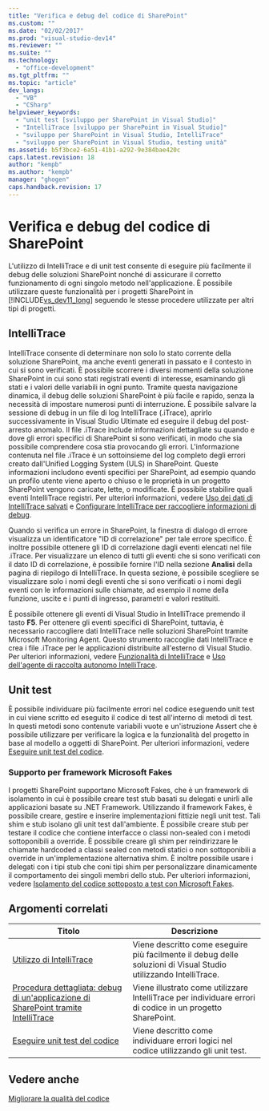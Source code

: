 ```yaml
---
title: "Verifica e debug del codice di SharePoint"
ms.custom: ""
ms.date: "02/02/2017"
ms.prod: "visual-studio-dev14"
ms.reviewer: ""
ms.suite: ""
ms.technology: 
  - "office-development"
ms.tgt_pltfrm: ""
ms.topic: "article"
dev_langs: 
  - "VB"
  - "CSharp"
helpviewer_keywords: 
  - "unit test [sviluppo per SharePoint in Visual Studio]"
  - "IntelliTrace [sviluppo per SharePoint in Visual Studio]"
  - "sviluppo per SharePoint in Visual Studio, IntelliTrace"
  - "sviluppo per SharePoint in Visual Studio, testing unità"
ms.assetid: b5f3bce2-6a51-41b1-a292-9e384bae420c
caps.latest.revision: 18
author: "kempb"
ms.author: "kempb"
manager: "ghogen"
caps.handback.revision: 17
---
```

# Verifica e debug del codice di SharePoint
  L'utilizzo di IntelliTrace e di unit test consente di eseguire più facilmente il debug delle soluzioni SharePoint nonché di assicurare il corretto funzionamento di ogni singolo metodo nell'applicazione.  È possibile utilizzare queste funzionalità per i progetti SharePoint in [!INCLUDE[vs_dev11_long](../sharepoint/includes/vs-dev11-long-md.md)] seguendo le stesse procedere utilizzate per altri tipi di progetti.  
  
## IntelliTrace  
 IntelliTrace consente di determinare non solo lo stato corrente della soluzione SharePoint, ma anche eventi generati in passato e il contesto in cui si sono verificati.  È possibile scorrere i diversi momenti della soluzione SharePoint in cui sono stati registrati eventi di interesse, esaminando gli stati e i valori delle variabili in ogni punto.  Tramite questa navigazione dinamica, il debug delle soluzioni SharePoint è più facile e rapido, senza la necessità di impostare numerosi punti di interruzione.  È possibile salvare la sessione di debug in un file di log IntelliTrace \(.iTrace\), aprirlo successivamente in Visual Studio Ultimate ed eseguire il debug del post\-arresto anomalo.  Il file .iTrace include informazioni dettagliate su quando e dove gli errori specifici di SharePoint si sono verificati, in modo che sia possibile comprendere cosa stia provocando gli errori.  L'informazione contenuta nel file .iTrace è un sottoinsieme del log completo degli errori creato dall'Unified Logging System \(ULS\) in SharePoint.  Queste informazioni includono eventi specifici per SharePoint, ad esempio quando un profilo utente viene aperto o chiuso e le proprietà in un progetto SharePoint vengono caricate, lette, o modificate.  È possibile stabilire quali eventi IntelliTrace registri.  Per ulteriori informazioni, vedere [Uso dei dati di IntelliTrace salvati](../debugger/using-saved-intellitrace-data.md) e [Configurare IntelliTrace per raccogliere informazioni di debug](http://msdn.microsoft.com/it-it/7657ecab-e07e-4b1b-872d-f05d966be37e).  
  
 Quando si verifica un errore in SharePoint, la finestra di dialogo di errore visualizza un identificatore "ID di correlazione" per tale errore specifico.  È inoltre possibile ottenere gli ID di correlazione dagli eventi elencati nel file .iTrace.  Per visualizzare un elenco di tutti gli eventi che si sono verificati con il dato ID di correlazione, è possibile fornire l'ID nella sezione **Analisi** della pagina di riepilogo di IntelliTrace.  In questa sezione, è possibile scegliere se visualizzare solo i nomi degli eventi che si sono verificati o i nomi degli eventi con le informazioni sulle chiamate, ad esempio il nome della funzione, uscite e i punti di ingresso, parametri e valori restituiti.  
  
 È possibile ottenere gli eventi di Visual Studio in IntelliTrace premendo il tasto **F5**.  Per ottenere gli eventi specifici di SharePoint, tuttavia, è necessario raccogliere dati IntelliTrace nelle soluzioni SharePoint tramite Microsoft Monitoring Agent.  Questo strumento raccoglie dati IntelliTrace e crea i file .iTrace per le applicazioni distribuite all'esterno di Visual Studio.  Per ulteriori informazioni, vedere [Funzionalità di IntelliTrace](../debugger/intellitrace-features.md) e [Uso dell'agente di raccolta autonomo IntelliTrace](../debugger/using-the-intellitrace-stand-alone-collector.md).  
  
## Unit test  
 È possibile individuare più facilmente errori nel codice eseguendo unit test in cui viene scritto ed eseguito il codice di test all'interno di metodi di test.  In questi metodi sono contenute variabili vuote e un'istruzione Assert che è possibile utilizzare per verificare la logica e la funzionalità del progetto in base al modello a oggetti di SharePoint.  Per ulteriori informazioni, vedere [Eseguire unit test del codice](../test/unit-test-your-code.md).  
  
### Supporto per framework Microsoft Fakes  
 I progetti SharePoint supportano Microsoft Fakes, che è un framework di isolamento in cui è possibile creare test stub basati su delegati e unirli alle applicazioni basate su .NET Framework.  Utilizzando il framework Fakes, è possibile creare, gestire e inserire implementazioni fittizie negli unit test.  Tali shim e stub isolano gli unit test dall'ambiente.  È possibile creare stub per testare il codice che contiene interfacce o classi non\-sealed con i metodi sottoponibili a override.  È possibile creare gli shim per reindirizzare le chiamate hardcoded a classi sealed con metodi statici o non sottoponibili a override in un'implementazione alternativa shim.  È inoltre possibile usare i delegati con i tipi stub che coni tipi shim per personalizzare dinamicamente il comportamento dei singoli membri dello stub.  Per ulteriori informazioni, vedere [Isolamento del codice sottoposto a test con Microsoft Fakes](../test/isolating-code-under-test-with-microsoft-fakes.md).  
  
## Argomenti correlati  
  
|Titolo|Descrizione|  
|------------|-----------------|  
|[Utilizzo di IntelliTrace](../debugger/intellitrace.md)|Viene descritto come eseguire più facilmente il debug delle soluzioni di Visual Studio utilizzando IntelliTrace.|  
|[Procedura dettagliata: debug di un'applicazione di SharePoint tramite IntelliTrace](../sharepoint/walkthrough-debugging-a-sharepoint-application-by-using-intellitrace.md)|Viene illustrato come utilizzare IntelliTrace per individuare errori di codice in un progetto SharePoint.|  
|[Eseguire unit test del codice](../test/unit-test-your-code.md)|Viene descritto come individuare errori logici nel codice utilizzando gli unit test.|  
  
## Vedere anche  
 [Migliorare la qualità del codice](../test/improve-code-quality.md)  
  
  